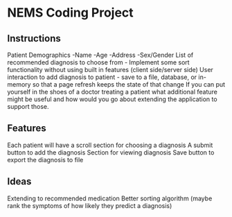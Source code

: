 # NEMS Coding Project

## Instructions
Patient Demographics
    -Name
    -Age
    -Address
    -Sex/Gender
List of recommended diagnosis to choose from
    - Implement some sort functionality without using built in features (client side/server side)
User interaction to add diagnosis to patient
    - save to a file, database, or in-memory so that a page refresh keeps the state of that change
 If you can put yourself in the shoes of a doctor treating a patient what additional feature might be useful and how would you go about extending the application to support those.

## Features


 Each patient will have a scroll section for choosing a diagnosis
 A submit button to add the diagnosis
 Section for viewing diagnosis
 Save button to export the diagnosis to file

## Ideas

Extending to recommended medication
Better sorting algorithm (maybe rank the symptoms of how likely they predict a diagnosis)
